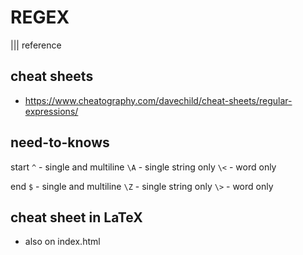 # REGEX
||| reference

## cheat sheets
- https://www.cheatography.com/davechild/cheat-sheets/regular-expressions/

## need-to-knows
start
`^` - single and multiline
`\A` - single string only
`\<` - word only

end
`$` - single and multiline
`\Z` - single string only
`\>` - word only



## cheat sheet in LaTeX
- also on index.html